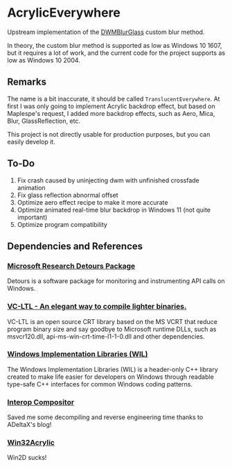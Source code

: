 # AcrylicEverywhere
Upstream implementation of the [DWMBlurGlass](https://github.com/Maplespe/DWMBlurGlass) custom blur method.  
  
In theory, the custom blur method is supported as low as Windows 10 1607, but it requires a lot of work, and the current code for the project supports as low as Windows 10 2004.   

## Remarks
The name is a bit inaccurate, it should be called `TranslucentEverywhere`. At first I was only going to implement Acrylic backdrop effect, but based on Maplespe's request, I added more backdrop effects, such as Aero, Mica, Blur, GlassReflection, etc.   

This project is not directly usable for production purposes, but you can easily develop it.

## To-Do
1. Fix crash caused by uninjecting dwm with unfinished crossfade animation
2. Fix glass reflection abnormal offset
3. Optimize aero effect recipe to make it more accurate
4. Optimize animated real-time blur backdrop in Windows 11 (not quite important)
5. Optimize program compatibility

## Dependencies and References
### [Microsoft Research Detours Package](https://github.com/microsoft/Detours)  
Detours is a software package for monitoring and instrumenting API calls on Windows.  
### [VC-LTL - An elegant way to compile lighter binaries.](https://github.com/Chuyu-Team/VC-LTL5)  
VC-LTL is an open source CRT library based on the MS VCRT that reduce program binary size and say goodbye to Microsoft runtime DLLs, such as msvcr120.dll, api-ms-win-crt-time-l1-1-0.dll and other dependencies.  
### [Windows Implementation Libraries (WIL)](https://github.com/Microsoft/wil)  
The Windows Implementation Libraries (WIL) is a header-only C++ library created to make life easier for developers on Windows through readable type-safe C++ interfaces for common Windows coding patterns.  
### [Interop Compositor](https://blog.adeltax.com/interopcompositor-and-coredispatcher/)
Saved me some decompiling and reverse engineering time thanks to ADeltaX's blog!
### [Win32Acrylic](https://github.com/ALTaleX531/Win32Acrylic)
Win2D sucks!